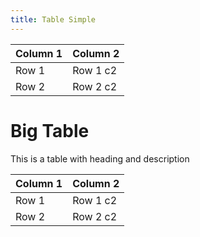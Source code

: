 ```yaml
---
title: Table Simple
---
```

| Column 1 | Column 2 |
|----------|----------|
| Row 1    | Row 1 c2    |
| Row 2    | Row 2 c2   |

# Big Table

This is a table with heading and description

| Column 1 | Column 2 |
|----------|----------|
| Row 1    | Row 1 c2    |
| Row 2    | Row 2 c2   |

